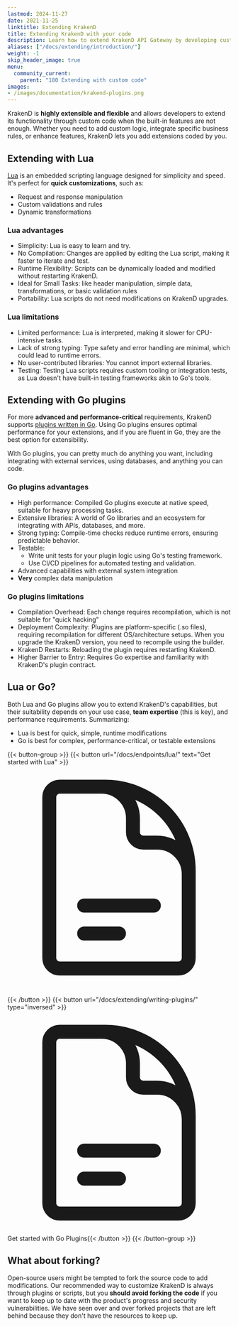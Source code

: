 ```yaml
---
lastmod: 2024-11-27
date: 2021-11-25
linktitle: Extending KrakenD
title: Extending KrakenD with your code
description: Learn how to extend KrakenD API Gateway by developing custom plugins or scripts to add new functionalities and integrate with external systems
aliases: ["/docs/extending/introduction/"]
weight: -1
skip_header_image: true
menu:
  community_current:
    parent: "180 Extending with custom code"
images:
- /images/documentation/krakend-plugins.png
---
```


KrakenD is **highly extensible and flexible** and allows developers to extend its functionality through custom code when the built-in features are not enough. Whether you need to add custom logic, integrate specific business rules, or enhance features, KrakenD lets you add extensions coded by you. 

## Extending with Lua
[Lua](/docs/endpoints/lua/) is an embedded scripting language designed for simplicity and speed. It's perfect for **quick customizations**, such as:

- Request and response manipulation
- Custom validations and rules
- Dynamic transformations

### Lua advantages
- Simplicity: Lua is easy to learn and try.
- No Compilation: Changes are applied by editing the Lua script, making it faster to iterate and test.
- Runtime Flexibility: Scripts can be dynamically loaded and modified without restarting KrakenD.
- Ideal for Small Tasks: like header manipulation, simple data, transformations, or basic validation rules
- Portability: Lua scripts do not need modifications on KrakenD upgrades.

### Lua limitations
- Limited performance: Lua is interpreted, making it slower for CPU-intensive tasks.
- Lack of strong typing: Type safety and error handling are minimal, which could lead to runtime errors.
- No user-contributed libraries: You cannot import external libraries.
- Testing: Testing Lua scripts requires custom tooling or integration tests, as Lua doesn't have built-in testing frameworks akin to Go's tools.

## Extending with Go plugins
For more **advanced and performance-critical** requirements, KrakenD supports [plugins written in Go](/docs/extending/writing-plugins/). Using Go plugins ensures optimal performance for your extensions, and if you are fluent in Go, they are the best option for extensibility.

With Go plugins, you can pretty much do anything you want, including integrating with external services, using databases, and anything you can code. 


### Go plugins advantages
- High performance: Compiled Go plugins execute at native speed, suitable for heavy processing tasks.
- Extensive libraries: A world of Go libraries and an ecosystem for integrating with APIs, databases, and more.
- Strong typing: Compile-time checks reduce runtime errors, ensuring predictable behavior.
- Testable:
  - Write unit tests for your plugin logic using Go's testing framework.
  - Use CI/CD pipelines for automated testing and validation.
- Advanced capabilities with external system integration
- **Very** complex data manipulation

### Go plugins limitations
- Compilation Overhead: Each change requires recompilation, which is not suitable for "quick hacking"
- Deployment Complexity: Plugins are platform-specific (.so files), requiring recompilation for different OS/architecture setups. When you upgrade the KrakenD version, you need to recompile using the builder.
- KrakenD Restarts: Reloading the plugin requires restarting KrakenD.
- Higher Barrier to Entry: Requires Go expertise and familiarity with KrakenD's plugin contract.


## Lua or Go?
Both Lua and Go plugins allow you to extend KrakenD's capabilities, but their suitability depends on your use case, **team expertise** (this is key), and performance requirements. Summarizing:

- Lua is best for quick, simple, runtime modifications
- Go is best for complex, performance-critical, or testable extensions


{{< button-group >}}
{{< button url="/docs/endpoints/lua/" text="Get started with Lua" >}}<svg xmlns="http://www.w3.org/2000/svg" class="h-6 w-6" fill="none" viewBox="0 0 24 24" stroke-width="1.5" stroke="currentColor" class="size-6">
  <path stroke-linecap="round" stroke-linejoin="round" d="M19.5 14.25v-2.625a3.375 3.375 0 0 0-3.375-3.375h-1.5A1.125 1.125 0 0 1 13.5 7.125v-1.5a3.375 3.375 0 0 0-3.375-3.375H8.25m0 12.75h7.5m-7.5 3H12M10.5 2.25H5.625c-.621 0-1.125.504-1.125 1.125v17.25c0 .621.504 1.125 1.125 1.125h12.75c.621 0 1.125-.504 1.125-1.125V11.25a9 9 0 0 0-9-9Z" />
</svg>

{{< /button >}}
{{< button url="/docs/extending/writing-plugins/" type="inversed" >}}<svg xmlns="http://www.w3.org/2000/svg" class="h-6 w-6" fill="none" viewBox="0 0 24 24" stroke-width="1.5" stroke="currentColor" class="size-6">
  <path stroke-linecap="round" stroke-linejoin="round" d="M19.5 14.25v-2.625a3.375 3.375 0 0 0-3.375-3.375h-1.5A1.125 1.125 0 0 1 13.5 7.125v-1.5a3.375 3.375 0 0 0-3.375-3.375H8.25m0 12.75h7.5m-7.5 3H12M10.5 2.25H5.625c-.621 0-1.125.504-1.125 1.125v17.25c0 .621.504 1.125 1.125 1.125h12.75c.621 0 1.125-.504 1.125-1.125V11.25a9 9 0 0 0-9-9Z" />
</svg> Get started with Go Plugins{{< /button >}}
{{< /button-group >}}


## What about forking?
Open-source users might be tempted to fork the source code to add modifications. Our recommended way to customize KrakenD is always through plugins or scripts, but you **should avoid forking the code** if you want to keep up to date with the product's progress and security vulnerabilities. We have seen over and over forked projects that are left behind because they don't have the resources to keep up.